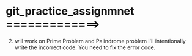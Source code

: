 # git_practice_assignmnet =============>

2. will work on Prime Problem and Palindrome problem i'll intentionally write the incorrect code.
You  need to fix the error code.
